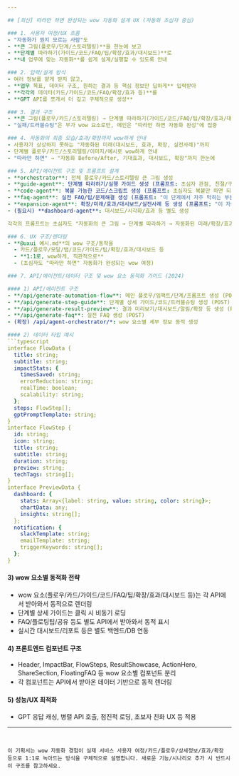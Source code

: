 ```yaml
---

## [최신] 따라만 하면 완성되는 wow 자동화 설계 UX (자동화 초심자 중심)

### 1. 사용자 여정/UX 흐름
- "자동화가 뭔지 모르는 사람"도
- **큰 그림(플로우/단계/스토리텔링)**을 한눈에 보고
- **단계별 따라하기(가이드/코드/FAQ/팁/확장/효과/대시보드)**로
- **내 업무에 맞는 자동화**를 쉽게 설계/실행할 수 있도록 안내

### 2. 입력/설계 방식
- 여러 정보를 얕게 받지 않고,
- **업무 목표, 데이터 구조, 원하는 결과 등 핵심 정보만 딥하게** 입력받아
- **각각의 데이터(카드/가이드/코드/FAQ/확장/효과 등)**를
- **GPT API를 쪼개서 더 깊고 구체적으로 생성**

### 3. 결과 구조
- **큰 그림(플로우/카드/스토리텔링) → 단계별 따라하기(가이드/코드/FAQ/팁/확장/효과/대시보드) → 결과/확장**
- "실패/트러블슈팅"은 부가 wow 요소로만, 메인은 "따라만 하면 자동화 완성"에 집중

### 4. 자동화의 최종 모습/효과/확장까지 wow하게 안내
- 사용자가 상상하지 못하는 "자동화된 미래(대시보드, 효과, 확장, 실전사례)"까지
- 단계별 플로우/카드/스토리텔링/이미지/예시로 wow하게 안내
- "따라만 하면" → "자동화 Before/After, 기대효과, 대시보드, 확장"까지 한눈에

### 5. API/에이전트 구조 및 프롬프트 설계
- **orchestrator**: 전체 플로우/카드/스토리텔링 큰 그림 생성
- **guide-agent**: 단계별 따라하기/실행 가이드 생성 (프롬프트: 초심자 관점, 친절/구체/실행 위주)
- **code-agent**: 복붙 가능한 코드/스크립트 생성 (프롬프트: 초심자도 복붙만 하면 되게)
- **faq-agent**: 실전 FAQ/팁/문제해결 생성 (프롬프트: "이 단계에서 자주 막히는 부분/실전 팁")
- **expansion-agent**: 확장/미래/효과/대시보드/실전사례 등 생성 (프롬프트: "이 자동화가 완성되면 어떤 변화/확장/효과/대시보드가 펼쳐지는지")
- (필요시) **dashboard-agent**: 대시보드/시각화/효과 등 별도 생성

각각의 프롬프트는 초심자도 "자동화의 큰 그림 → 단계별 따라하기 → 자동화된 미래/확장/효과"를 상상할 수 있게, 구체적이고 친절하게 설계

### 6. UX 구조/렌더링
- **@uxui 예시.md**의 wow 구조/동작을
  - 카드/플로우/모달/탭/코드/가이드/팁/확장/효과/대시보드 등
  - **1:1로, wow하게, 직관적으로**
  - (초심자도 "따라만 하면" 자동화가 완성되는 wow 여정)

### 7. API/에이전트/데이터 구조 및 wow 요소 동적화 가이드 (2024)

#### 1) API/에이전트 구조
- **/api/generate-automation-flow**: 메인 플로우/임팩트/단계/프롬프트 생성 (POST)
- **/api/generate-step-guide**: 단계별 상세 가이드/코드/트러블슈팅 생성 (POST)
- **/api/generate-result-preview**: 결과 미리보기/대시보드/알림/확장 등 생성 (POST)
- **/api/generate-faq**: 실전 FAQ 생성 (POST)
- (확장) /api/agent-orchestrator/*: wow 요소별 세부 정보 동적 생성

#### 2) 데이터 타입 예시
```typescript
interface FlowData {
  title: string;
  subtitle: string;
  impactStats: {
    timesSaved: string;
    errorReduction: string;
    realTime: boolean;
    scalability: string;
  };
  steps: FlowStep[];
  gptPromptTemplate: string;
}
interface FlowStep {
  id: string;
  icon: string;
  title: string;
  subtitle: string;
  duration: string;
  preview: string;
  techTags: string[];
}
interface PreviewData {
  dashboard: {
    stats: Array<{label: string, value: string, color: string}>;
    chartData: any;
    insights: string[];
  };
  notification: {
    slackTemplate: string;
    emailTemplate: string;
    triggerKeywords: string[];
  };
}
```

#### 3) wow 요소별 동적화 전략
- wow 요소(플로우/카드/가이드/코드/FAQ/팁/확장/효과/대시보드 등)는 각 API에서 받아와서 동적으로 렌더링
- 단계별 상세 가이드는 클릭 시 비동기 로딩
- FAQ/플로팅팁/공유 등도 별도 API에서 받아와서 동적 표시
- 실시간 대시보드/리포트 등은 별도 백엔드/DB 연동

#### 4) 프론트엔드 컴포넌트 구조
- Header, ImpactBar, FlowSteps, ResultShowcase, ActionHero, ShareSection, FloatingFAQ 등 wow 요소별 컴포넌트 분리
- 각 컴포넌트는 API에서 받아온 데이터 기반으로 동적 렌더링

#### 5) 성능/UX 최적화
- GPT 응답 캐싱, 병렬 API 호출, 점진적 로딩, 초보자 친화 UX 등 적용

---
```


이 기획서는 wow 자동화 경험이 실제 서비스 사용자 여정/카드/플로우/상세정보/효과/확장 등으로 1:1로 녹아드는 방식을 구체적으로 설명합니다. 새로운 기능/시나리오 추가 시 반드시 이 구조를 참고하세요.
